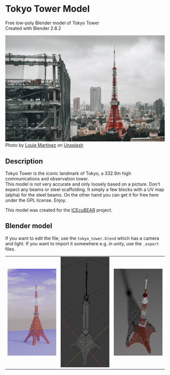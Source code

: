 # Tokyo Tower Model
Free low-poly Blender model of Tokyo Tower  
Created with Blender 2.8.2

![Tokyo Tower](https://github.com/cbaus/tokyo-tower-model/raw/master/images/tokyo_tower_real.jpg)
<span>Photo by <a href="https://unsplash.com/@thetalkinglens?utm_source=unsplash&amp;utm_medium=referral&amp;utm_content=creditCopyText">Louie Martinez</a> on <a href="https://unsplash.com/?utm_source=unsplash&amp;utm_medium=referral&amp;utm_content=creditCopyText">Unsplash</a></span>

## Description
Tokyo Tower is the iconic landmark of Tokyo, a 332.9m high communications and observation tower.  
This model is not very accurate and only loosely based on a picture. Don't expect any beams or steel scaffolding. It simply a few blocks with a UV map (alpha) for the steel beams. On the other hand you can get it for free here under the GPL license. Enjoy.  

This model was created for the [ICEcuBEAR](https://apps.apple.com/jp/app/icecubear/id1533578432?l=en) project.

## Blender model
If you want to edit the file, use the `tokyo_tower.blend` which has a camera and light. If you want to import it somewhere e.g. in unity, use the `_export` files.

<table width="700">
    <tr>
        <td width="30%">
<img src="https://raw.githubusercontent.com/cbaus/tokyo-tower-model/master/images/tokyo_tower_render_1.png" width="200" height="auto" />
        </td>
        <td width="30%">
<img src="https://raw.githubusercontent.com/cbaus/tokyo-tower-model/master/images/tokyo_tower_polygons.png" width="200" height="auto" />
        </td>
        <td width="30%">
<img src="https://raw.githubusercontent.com/cbaus/tokyo-tower-model/master/images/tokyo_tower_render_2.png" width="200" height="auto" />
        </td>
    </tr>
</table>
